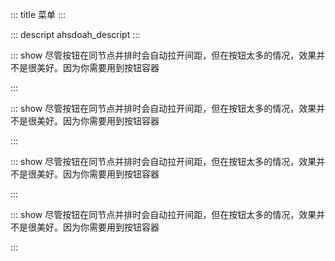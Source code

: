 ::: title 菜单
:::

::: descript ahsdoah_descript
:::

::: show 尽管按钮在同节点并排时会自动拉开间距，但在按钮太多的情况，效果并不是很美好。因为你需要用到按钮容器

<template>
	<iu-menu v-model:select_key="select_key_1" v-model:open_key="open_key_1" color="fuchsia">
		<iu-menu-item item="1">测试按钮</iu-menu-item>
		<iu-menu-item item="2">测试按钮</iu-menu-item>
		<iu-menu-item item="3">测试按钮</iu-menu-item>
	</iu-menu>
</template>

<script>
import { ref } from 'vue'

export default {
  setup() {

    let select_key_1 = ref('1');
    let open_key_1 = ref([]);

    return {
      select_key_1,
      open_key_1
    }
  }
}
</script>

:::

::: show 尽管按钮在同节点并排时会自动拉开间距，但在按钮太多的情况，效果并不是很美好。因为你需要用到按钮容器

<template>
	<iu-menu v-model:select_key="select_key_2" v-model:open_key="open_key_2">
    <iu-sub-menu sub="1">
      <template #title>标题</template>
      <iu-menu-item item="1">测试按钮</iu-menu-item>
	  	<iu-menu-item item="2">测试按钮</iu-menu-item>
    </iu-sub-menu>
		<iu-menu-item item="3">测试按钮</iu-menu-item>
		<iu-menu-item item="4">测试按钮</iu-menu-item>
		<iu-menu-item item="5">测试按钮</iu-menu-item>
	</iu-menu>
</template>

<script>
import { ref } from 'vue'

export default {
  setup() {

    let select_key_2 = ref('1');
    let open_key_2 = ref([]);

    return {
      select_key_2,
      open_key_2
    }
  }
}
</script>

:::

::: show 尽管按钮在同节点并排时会自动拉开间距，但在按钮太多的情况，效果并不是很美好。因为你需要用到按钮容器

<template>
	<iu-menu v-model:select_key="select_key_3" v-model:open_key="open_key_3" color="aqua" brightness="dark">
    <iu-sub-menu sub="1">
      <template #title>标题</template>
      <iu-menu-item item="1">测试按钮</iu-menu-item>
	  	<iu-menu-item item="2">测试按钮</iu-menu-item>
    </iu-sub-menu>
		<iu-menu-item item="3">测试按钮</iu-menu-item>
		<iu-menu-item item="4">测试按钮</iu-menu-item>
		<iu-menu-item item="5">测试按钮</iu-menu-item>
	</iu-menu>
</template>

<script>
import { ref } from 'vue'

export default {
  setup() {

    let select_key_3 = ref('1');
    let open_key_3 = ref([]);

    return {
      select_key_3,
      open_key_3
    }
  }
}
</script>

:::


::: show 尽管按钮在同节点并排时会自动拉开间距，但在按钮太多的情况，效果并不是很美好。因为你需要用到按钮容器

<template>
	<iu-menu v-model:select_key="select_key_4" v-model:open_key="open_key_4" color="fuchsia" direction="ver" brightness="light">
    <iu-sub-menu sub="1">
      <template #title>标题</template>
      <iu-menu-item item="1">测试按钮</iu-menu-item>
	  	<iu-menu-item item="2">测试按钮</iu-menu-item>
    </iu-sub-menu>
		<iu-menu-item item="3">测试按钮</iu-menu-item>
		<iu-menu-item item="4">测试按钮</iu-menu-item>
		<iu-menu-item item="5">测试按钮</iu-menu-item>
	</iu-menu>
</template>

<script>
import { ref } from 'vue'

export default {
  setup() {

    let select_key_4 = ref('1');
    let open_key_4 = ref([]);

    return {
      select_key_4,
      open_key_4
    }
  }
}
</script>

:::